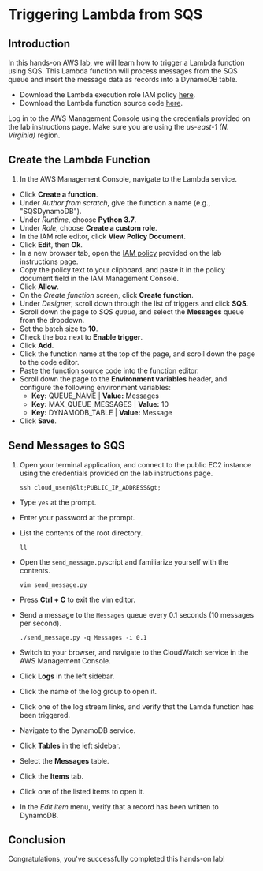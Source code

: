 # Triggering Lambda from SQS

## Introduction

In this hands-on AWS lab, we will learn how to trigger a Lambda function using SQS. This Lambda function will process messages from the SQS queue and insert the message data as records into a DynamoDB table.

- Download the Lambda execution role IAM policy [here](https://raw.githubusercontent.com/linuxacademy/content-lambda-boto3/master/Triggering-Lambda-from-SQS/lambda_execution_role.json).
- Download the Lambda function source code [here](https://raw.githubusercontent.com/linuxacademy/content-lambda-boto3/master/Triggering-Lambda-from-SQS/lambda_function.py).

Log in to the AWS Management Console using the credentials provided on the lab instructions page. Make sure you are using the *us-east-1 (N. Virginia)* region.

## Create the Lambda Function

1. In the AWS Management Console, navigate to the Lambda service.

- Click **Create a function**.
- Under *Author from scratch*, give the function a name (e.g., "SQSDynamoDB").
- Under *Runtime*, choose **Python 3.7**.
- Under *Role*, choose **Create a custom role**.
- In the IAM role editor, click **View Policy Document**.
- Click **Edit**, then **Ok**.
- In a new browser tab, open the [IAM policy](https://raw.githubusercontent.com/linuxacademy/content-lambda-boto3/master/Triggering-Lambda-from-SQS/lambda_execution_role.json) provided on the lab instructions page.
- Copy the policy text to your clipboard, and paste it in the policy document field in the IAM Management Console.
- Click **Allow**.
- On the *Create function* screen, click **Create function**.
- Under *Designer*, scroll down through the list of triggers and click **SQS**.
- Scroll down the page to *SQS queue*, and select the **Messages** queue from the dropdown.
- Set the batch size to **10**.
- Check the box next to **Enable trigger**.
- Click **Add**.
- Click the function name at the top of the page, and scroll down the page to the code editor.
- Paste the [function source code](https://raw.githubusercontent.com/linuxacademy/content-lambda-boto3/master/Triggering-Lambda-from-SQS/lambda_function.py) into the function editor.
- Scroll down the page to the **Environment variables** header, and configure the following environment variables:
  - **Key:** QUEUE_NAME | **Value:** Messages
  - **Key:** MAX_QUEUE_MESSAGES | **Value:** 10
  - **Key:** DYNAMODB_TABLE | **Value:** Message
- Click **Save**.

## Send Messages to SQS

1. Open your terminal application, and connect to the public EC2 instance using the credentials provided on the lab instructions page.

   ```
   ssh cloud_user@&lt;PUBLIC_IP_ADDRESS&gt;
   ```

- Type `yes` at the prompt.

- Enter your password at the prompt.

- List the contents of the root directory.

  ```
  ll
  ```

- Open the ``send_message.py``script and familiarize yourself with the contents.

  ```
  vim send_message.py
  ```

- Press **Ctrl + C** to exit the vim editor.

- Send a message to the ``Messages`` queue every 0.1 seconds (10 messages per second).

  ```
  ./send_message.py -q Messages -i 0.1
  ```

- Switch to your browser, and navigate to the CloudWatch service in the AWS Management Console.

- Click **Logs** in the left sidebar.

- Click the name of the log group to open it.

- Click one of the log stream links, and verify that the Lamda function has been triggered.

- Navigate to the DynamoDB service.

- Click **Tables** in the left sidebar.

- Select the **Messages** table.

- Click the **Items** tab.

- Click one of the listed items to open it.

- In the *Edit item* menu, verify that a record has been written to DynamoDB.

## Conclusion

Congratulations, you've successfully completed this hands-on lab!